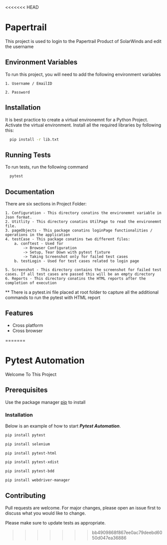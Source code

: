 <<<<<<< HEAD

# Papertrail
This project is used to login to the Papertrail Product of SolarWinds and edit the username



## Environment Variables

To run this project, you will need to add the following environment variables 

`1. Username / EmailID` 

`2. Password`


## Installation

It is best practice to create a virtual environemnt for a Python Project.
Activate the virtual environment.
Install all the required libraries by following this:

```bash
  pip install -r lib.txt
```
    
## Running Tests

To run tests, run the following command

```bash
  pytest
```


## Documentation

There are six sections in Project Folder:

    1. Configuration - This directory conatins the environemnt variable in Json format.
    2. Utitlity - This directory conatins UtilPage to read the environemnt file.
    3. pageObjects - This package conatins loginPage functionalities / operations in the application
    4. testCase - This package conatins two different files:
        a. conftest - Used for  
            -> Browser Configuration 
            -> Setup, Tear Down with pytest fixture
            -> Taking Screenshot only for failed test cases
        b. testLogin - Used for test cases related to login page

    5. Screenshot - This directory contains the screenshot for failed test cases. If all test cases are passed this will be an empty directory
    6. Reports - This directory conatins the HTML reports after the completion of execution

** There is a pytest.ini file placed at root folder to capture all the additional commands to run the pytest with HTML report






## Features

- Cross platform
- Cross browser

=======
# Pytest Automation
Welcome To This Project

## Prerequisites

Use the package manager [pip](https://pip.pypa.io/en/stable/) to install

### Installation

Below is an example of how to start <B><I>Pytest Automation</I></B>.

```bash
pip install pytest
```
```bash
pip install selenium
```
```bash
pip install pytest-html
```
```bash
pip install pytest-xdist
```
```bash
pip install pytest-bdd
```
```bash
pip install webdriver-manager
```

## Contributing

Pull requests are welcome. For major changes, please open an issue first
to discuss what you would like to change.

Please make sure to update tests as appropriate.
>>>>>>> bb4909868f867ee0ac79deebd6050d047ea36886
